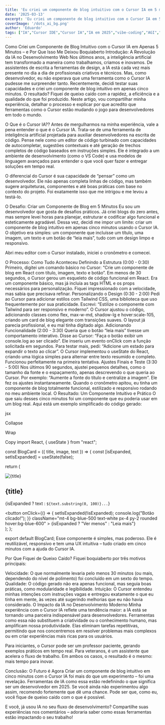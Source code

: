 ```yaml
---
title: 'Eu criei um componente de blog intuitivo com o Cursor IA em 5 minutos, e fiquei de queixo-caido.'
date: '2025-03-13'
excerpt: 'Eu criei um componente de blog intuitivo com o Cursor IA em 5 minutos, e fiquei de queixo-caido.'
coverImage: '/dots_ai_bg.png'
author: 'Eduardo'
tags: ["IA","Cursor IDE","Cursor IA","IA em 2025","vibe-coding","AGI","ASI","OpenAi","Chatgpt"]
---
```


Como Criei um Componente de Blog Intuitivo com o Cursor IA em Apenas 5 Minutos – e Por Que Isso Me Deixou Boquiaberto
Introdução: A Revolução da IA no Desenvolvimento Web
Nos últimos anos, a inteligência artificial tem transformado a maneira como trabalhamos, criamos e inovamos. De assistentes de escrita a ferramentas de design, a IA está cada vez mais presente no dia a dia de profissionais criativos e técnicos. Mas, como desenvolvedor, eu não esperava que uma ferramenta como o Cursor IA pudesse me surpreender tanto. Recentemente, decidi testar suas capacidades e criei um componente de blog intuitivo em apenas cinco minutos. O resultado? Fiquei de queixo caído com a rapidez, a eficiência e a qualidade do que foi produzido. Neste artigo, vou compartilhar minha experiência, detalhar o processo e explicar por que acredito que ferramentas como o Cursor estão mudando o jogo para desenvolvedores em todo o mundo.

O Que é o Cursor IA??
Antes de mergulharmos na minha experiência, vale a pena entender o que é o Cursor IA. Trata-se de uma ferramenta de inteligência artificial projetada para auxiliar desenvolvedores na escrita de código. Pense nele como um editor de código turbinado com capacidades de autocompletar, sugestões contextuais e até geração de trechos completos de código baseados em instruções simples. Ele é integrado a um ambiente de desenvolvimento (como o VS Code) e usa modelos de linguagem avançados para entender o que você quer fazer e entregar soluções em tempo real.

O diferencial do Cursor é sua capacidade de “pensar” como um desenvolvedor. Ele não apenas completa linhas de código, mas também sugere arquiteturas, componentes e até boas práticas com base no contexto do projeto. Foi exatamente isso que me intrigou e me levou a testá-lo.

O Desafio: Criar um Componente de Blog em 5 Minutos
Eu sou um desenvolvedor que gosta de desafios práticos. Já criei blogs do zero antes, mas sempre levei horas para planejar, estruturar e codificar algo funcional e esteticamente agradável. Dessa vez, decidi me impor um limite: criar um componente de blog intuitivo em apenas cinco minutos usando o Cursor IA. O objetivo era simples: um componente que incluísse um título, uma imagem, um texto e um botão de “leia mais”, tudo com um design limpo e responsivo.

Abri meu editor com o Cursor instalado, iniciei o cronômetro e comecei.

O Processo: Como Tudo Aconteceu
Definindo a Estrutura (0:00 - 0:30)
Primeiro, digitei um comando básico no Cursor: “Crie um componente de blog em React com título, imagem, texto e botão”. Em menos de 30 segundos, o Cursor gerou um esqueleto de código funcional em React. Era um componente básico, mas já incluía as tags HTML e os props necessários para personalização. Fiquei impressionado com a velocidade, mas sabia que precisava refinar.
Personalizando o Design (0:30 - 2:00)
Pedi ao Cursor para adicionar estilos com Tailwind CSS, uma biblioteca que uso frequentemente por sua praticidade. Escrevi: “Estilize o componente com Tailwind para ser responsivo e moderno”. O Cursor ajustou o código, adicionando classes como flex, max-w-md, shadow-lg e hover:scale-105, criando um card de blog elegante com transições suaves. O layout já parecia profissional, e eu mal tinha digitado algo.
Adicionando Funcionalidade (2:00 - 3:30)
Queria que o botão “leia mais” tivesse um comportamento interativo. Disse ao Cursor: “Faça o botão exibir um console.log ao ser clicado”. Ele inseriu um evento onClick com a função solicitada em segundos. Para testar mais, pedi: “Adicione um estado para expandir o texto ao clicar”. O Cursor implementou o useState do React, criando uma lógica simples para alternar entre texto resumido e completo. Funcionou perfeitamente na primeira tentativa.
Ajustes Finais e Teste (3:30 - 5:00)
Nos últimos 90 segundos, ajustei pequenos detalhes, como o tamanho da fonte e o espaçamento, apenas descrevendo o que queria ao Cursor. Por exemplo: “Aumente a fonte do título e centralize a imagem”. Ele fez os ajustes instantaneamente. Quando o cronômetro apitou, eu tinha um componente de blog totalmente funcional, estilizado e responsivo rodando no meu ambiente local.
O Resultado: Um Componente Intuitivo e Prático
O que saiu desses cinco minutos foi um componente que eu poderia usar em um blog real. Aqui está um exemplo simplificado do código gerado:

jsx

Collapse

Wrap

Copy
import React, { useState } from "react";

const BlogCard = ({ title, image, text }) => {
  const [isExpanded, setIsExpanded] = useState(false);

  return (
    <div className="max-w-md mx-auto bg-white shadow-lg rounded-lg overflow-hidden transform hover:scale-105 transition duration-300">
      <img src={image} alt={title} className="w-full h-48 object-cover" />
      <div className="p-4">
        <h2 className="text-2xl font-bold mb-2">{title}</h2>
        <p className="text-gray-700">
          {isExpanded ? text : `${text.substring(0, 100)}...`}
        </p>
        <button
          onClick={() => {
            setIsExpanded(!isExpanded);
            console.log("Botão clicado!");
          }}
          className="mt-4 bg-blue-500 text-white px-4 py-2 rounded hover:bg-blue-600"
        >
          {isExpanded ? "Ver menos" : "Leia mais"}
        </button>
      </div>
    </div>
  );
};

export default BlogCard;
Esse componente é simples, mas poderoso. Ele é reutilizável, responsivo e tem uma UX intuitiva – tudo criado em cinco minutos com a ajuda do Cursor IA.

Por Que Fiquei de Queixo Caído?
Fiquei boquiaberto por três motivos principais:

Velocidade: O que normalmente levaria pelo menos 30 minutos (ou mais, dependendo do nível de polimento) foi concluído em um sexto do tempo.
Qualidade: O código gerado não era apenas funcional, mas seguia boas práticas, como modularidade e legibilidade.
Intuição: O Cursor entendeu minhas intenções com instruções vagas e entregou exatamente o que eu tinha em mente, às vezes até sugerindo melhorias que eu não havia considerado.
O Impacto da IA no Desenvolvimento Moderno
Minha experiência com o Cursor IA reflete uma tendência maior: a IA está se tornando uma parceira indispensável para desenvolvedores. Ferramentas como essa não substituem a criatividade ou o conhecimento humano, mas amplificam nossa produtividade. Elas eliminam tarefas repetitivas, permitindo que nos concentremos em resolver problemas mais complexos ou em criar experiências mais ricas para os usuários.

Para iniciantes, o Cursor pode ser um professor paciente, gerando exemplos práticos em tempo real. Para veteranos, é um assistente que acelera o fluxo de trabalho. Em ambos os casos, o resultado é o mesmo: mais tempo para inovar.

Conclusão: O Futuro é Agora
Criar um componente de blog intuitivo em cinco minutos com o Cursor IA foi mais do que um experimento – foi uma revelação. Ferramentas de IA como essa estão redefinindo o que significa ser um desenvolvedor em 2025. Se você ainda não experimentou algo assim, recomendo fortemente que dê uma chance. Pode ser que, como eu, você fique de queixo caído com o que é possível.

E você, já usou IA no seu fluxo de desenvolvimento? Compartilhe suas experiências nos comentários – adoraria saber como essas ferramentas estão impactando o seu trabalho!